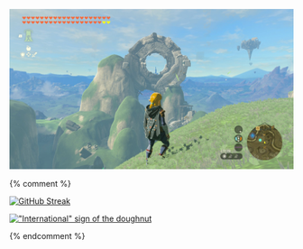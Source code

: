 ![Kakariko Doughnut](photos/games/tears/Kakariko_Doughnut.png)

{% comment %}

[![GitHub Streak](https://streak-stats.demolab.com?user=jeffpar&theme=dark)](https://github.com/jeffpar/pcjs)

[!["International" sign of the doughnut](https://user-images.githubusercontent.com/645749/214720072-07e7ae35-13c8-4067-a026-1db29b4d0bdc.gif)](https://www.imdb.com/title/tt0116996/)

{% endcomment %}
